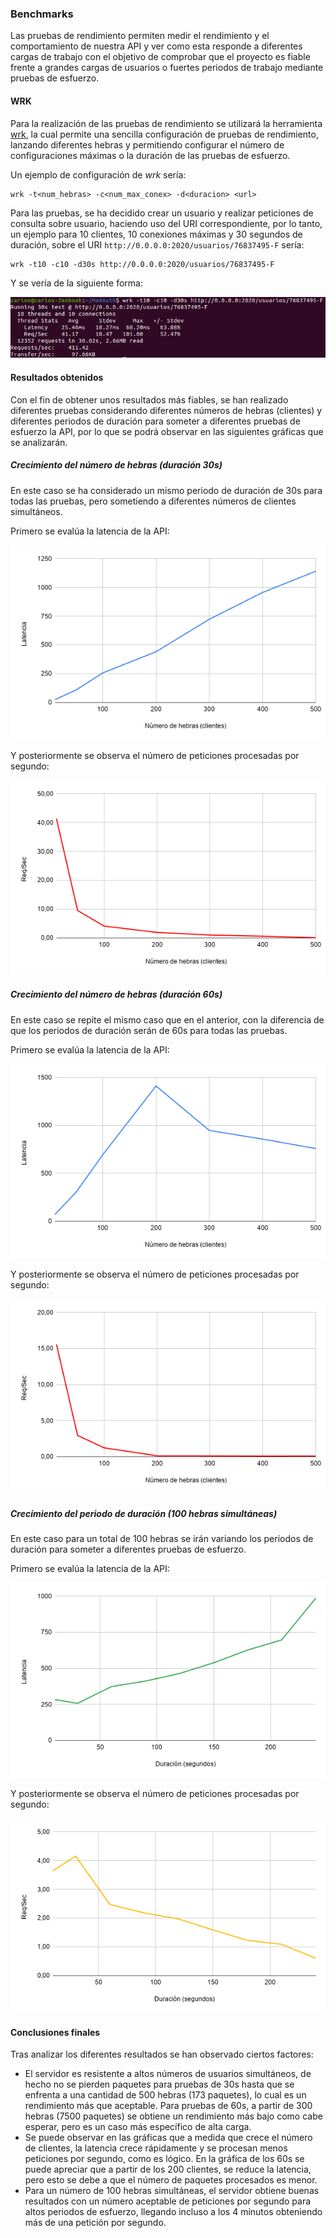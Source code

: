 ### Benchmarks

Las pruebas de rendimiento permiten medir el rendimiento y el comportamiento de nuestra API y ver como esta responde a diferentes cargas de trabajo con el objetivo de comprobar que el proyecto es fiable frente a grandes cargas de usuarios o fuertes periodos de trabajo mediante pruebas de esfuerzo.

#### WRK

Para la realización de las pruebas de rendimiento se utilizará la herramienta [wrk](https://github.com/wg/wrk), la cual permite una sencilla configuración de pruebas de rendimiento, lanzando diferentes hebras y permitiendo configurar el número de configuraciones máximas o la duración de las pruebas de esfuerzo.

Un ejemplo de configuración de *wrk* sería:

```shell
wrk -t<num_hebras> -c<num_max_conex> -d<duracion> <url>
```

Para las pruebas, se ha decidido crear un usuario y realizar peticiones de consulta sobre usuario, haciendo uso del URI correspondiente, por lo tanto, un ejemplo para 10 clientes, 10 conexiones máximas y 30 segundos de duración, sobre el URI ```http://0.0.0.0:2020/usuarios/76837495-F``` sería:

```shell
wrk -t10 -c10 -d30s http://0.0.0.0:2020/usuarios/76837495-F
```

Y se vería de la siguiente forma:

![wrk execution](../img/wrk_exec.png "wrk execution")

#### Resultados obtenidos

Con el fin de obtener unos resultados más fiables, se han realizado diferentes pruebas considerando diferentes números de hebras (clientes) y diferentes periodos de duración para someter a diferentes pruebas de esfuerzo la API, por lo que se podrá observar en las siguientes gráficas que se analizarán.

##### Crecimiento del número de hebras (duración 30s)

En este caso se ha considerado un mismo periodo de duración de 30s para todas las pruebas, pero sometiendo a diferentes números de clientes simultáneos.

Primero se evalúa la latencia de la API:

![Latency vs Threads 30s](../img/latency_threads_30s.png "Latency vs Threads 30s")

Y posteriormente se observa el número de peticiones procesadas por segundo:

![Req/Sec vs Threads 30s](../img/reqseq_threads_30s.png "Req/Sec vs Threads 30s")

##### Crecimiento del número de hebras (duración 60s)

En este caso se repite el mismo caso que en el anterior, con la diferencia de que los periodos de duración serán de 60s para todas las pruebas.

Primero se evalúa la latencia de la API:

![Latency vs Threads 60s](../img/latency_threads_60s.png "Latency vs Threads 60s")

Y posteriormente se observa el número de peticiones procesadas por segundo:

![Req/Sec vs Threads 60s](../img/reqsec_threads_60s.png "Req/Sec vs Threads 60s")

##### Crecimiento del periodo de duración (100 hebras simultáneas)

En este caso para un total de 100 hebras se irán variando los periodos de duración para someter a diferentes pruebas de esfuerzo.

Primero se evalúa la latencia de la API:

![Latency vs Duration](../img/latency_duration.png "Latency vs Duration")

Y posteriormente se observa el número de peticiones procesadas por segundo:

![Req/Sec vs Duration](../img/reqseq_duration.png "Req/Sec vs Duration")

#### Conclusiones finales

Tras analizar los diferentes resultados se han observado ciertos factores:

* El servidor es resistente a altos números de usuarios simultáneos, de hecho no se pierden paquetes para pruebas de 30s hasta que se enfrenta a una cantidad de 500 hebras (173 paquetes), lo cual es un rendimiento más que aceptable. Para pruebas de 60s, a partir de 300 hebras (7500 paquetes) se obtiene un rendimiento más bajo como cabe esperar, pero es un caso más específico de alta carga.
* Se puede observar en las gráficas que a medida que crece el número de clientes, la latencia crece rápidamente y se procesan menos peticiones por segundo, como es lógico. En la gráfica de los 60s se puede apreciar que a partir de los 200 clientes, se reduce la latencia, pero esto se debe a que el número de paquetes procesados es menor.
* Para un número de 100 hebras simultáneas, el servidor obtiene buenas resultados con un número aceptable de peticiones por segundo para altos periodos de esfuerzo, llegando incluso a los 4 minutos obteniendo más de una petición por segundo.

